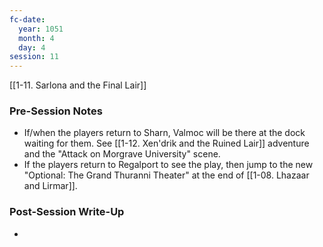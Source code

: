 ```yaml
---
fc-date:
  year: 1051
  month: 4
  day: 4
session: 11
---
```

[[1-11. Sarlona and the Final Lair]]

### Pre-Session Notes

* If/when the players return to Sharn, Valmoc will be there at the dock waiting for them. See [[1-12. Xen'drik and the Ruined Lair]] adventure and the "Attack on Morgrave University" scene.
* If the players return to Regalport to see the play, then jump to the new "Optional: The Grand Thuranni Theater" at the end of [[1-08. Lhazaar and Lirmar]].

### Post-Session Write-Up

* 
